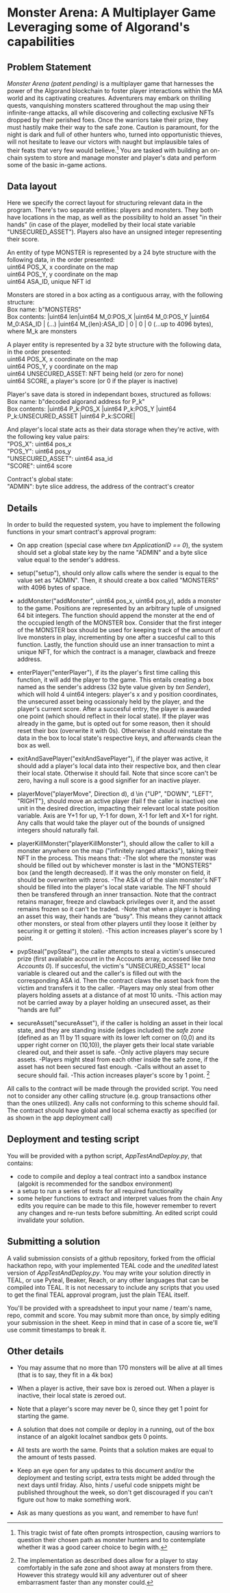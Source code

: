 # Monster Arena: A Multiplayer Game Leveraging some of Algorand's capabilities

## Problem Statement

*Monster Arena* _(patent pending)_ is a multiplayer game that harnesses the power of the Algorand blockchain to foster player interactions within the MA world and its captivating creatures. Adventurers may embark on thrilling quests, vanquishing monsters scattered throughout the map using their infinite-range attacks, all while discovering and collecting exclusive NFTs dropped by their perished foes. 
Once the warriors take their prize, they must hastily make their way to the safe zone. Caution is paramount, for the night is dark and full of other hunters who, turned into opportunistic thieves, will not hesitate to leave our victors with naught but implausible tales of their feats that very few would believe.[^1]
You are tasked with building an on-chain system to store and manage monster and player's data and perform some of the basic in-game actions.


## Data layout
Here we specify the correct layout for structuring relevant data in the program.
There's two separate entities: players and monsters.
They both have locations in the map, as well as the possibility to hold an asset "in their hands" (in case of the player, modelled by their local state variable "UNSECURED_ASSET"). Players also have an unsigned integer representing their score.

An entity of type MONSTER is represented by a 24 byte structure with the following data, in the order presented:\
uint64 POS_X, x coordinate on the map\
uint64 POS_Y, y coordinate on the map\
uint64 ASA_ID, unique NFT id

Monsters are stored in a box acting as a contiguous array, with the following structure:\
Box name: b"MONSTERS"\
Box contents: |uint64 len|uint64 M_0:POS_X |uint64 M_0:POS_Y |uint64 M_0:ASA_ID | (...) |uint64 M_{len}:ASA_ID | 0 | 0 | 0 (...up to 4096 bytes), where M_k are monsters

A player entity is represented by a 32 byte structure with the following data, in the order presented:\
uint64 POS_X, x coordinate on the map\
uint64 POS_Y, y coordinate on the map\
uint64 UNSECURED_ASSET: NFT being held (or zero for none)\
uint64 SCORE, a player's score (or 0 if the player is inactive)

Player's save data is stored in independant boxes, structured as follows:\
Box name: b"decoded algorand address for P_k"\
Box contents: |uint64 P_k:POS_X |uint64 P_k:POS_Y |uint64 P_k:UNSECURED_ASSET |uint64 P_k:SCORE|

And player's local state acts as their data storage when they're active, with the following key value pairs:\
"POS_X": uint64 pos_x\
"POS_Y": uint64 pos_y\
"UNSECURED_ASSET": uint64 asa_id\
"SCORE": uint64 score

Contract's global state:\
"ADMIN": byte slice address, the address of the contract's creator

## Details
In order to build the requested system, you have to implement the following functions in your smart contract's approval program:

- On app creation (special case where _txn ApplicationID == 0_), the system should set a global state key by the name "ADMIN" and a byte slice value equal to the sender's address.

- setup("setup"), should only allow calls where the sender is equal to the value set as "ADMIN". Then, it should create a box called "MONSTERS" with 4096 bytes of space.

- addMonster("addMonster", uint64 pos_x, uint64 pos_y), adds a monster to the game. Positions are represented by an arbitrary tuple of unsigned 64 bit integers. The function should append the monster at the end of the occupied length of the MONSTER box. Consider that the first integer of the MONSTER box should be used for keeping track of the amount of live monsters in play, incrementing by one after a succesful call to this function. Lastly, the function should use an inner transaction to mint a unique NFT, for which the contract is a manager, clawback and freeze address.

- enterPlayer("enterPlayer"), if its the player's first time calling this function, it will add the player to the game. This entails creating a box named as the sender's address (32 byte value given by _txn Sender_), which will hold 4 uint64 integers: player's x and y position coordinates, the unsecured asset being ocassionaly held by the player, and the player's current score.
After a succesful entry, the player is awarded one point (which should reflect in their local state).
If the player was already in the game, but is opted out for some reason, then it should reset their box (overwrite it with 0s). Otherwise it should reinstate the data in the box to local state's respective keys, and afterwards clean the box as well.

- exitAndSavePlayer("exitAndSavePlayer"), if the player was active, it should add a player's local data into their respective box, and then clear their local state. Otherwise it should fail. Note that since score can't be zero, having a null score is a good signifier for an inactive player.

- playerMove("playerMove", Direction d), d \in {"UP", "DOWN", "LEFT", "RIGHT"}, should move an active player (fail f the caller is inactive) one unit in the desired direction, impacting their relevant local state position variable. Axis are Y+1 for up, Y-1 for down, X-1 for left and X+1 for right. Any calls that would take the player out of the bounds of unsigned integers should naturally fail.

- playerKillMonster("playerKillMonster"), should allow the caller to kill a monster anywhere on the map ("infinitely ranged attacks"), taking their NFT in the process. This means that:
    -The slot where the monster was should be filled out by whichever monster is last in the "MONSTERS" box (and the length decreased). If it was the only monster on field, it should be overwriten with zeros.
    -The ASA id of the slain monster's NFT should be filled into the player's local state variable. The NFT should then be transfered through an inner transaction. Note that the contract retains manager, freeze and clawback privileges over it, and the asset remains frozen so it can't be traded.
    -Note that when a player is holding an asset this way, their hands are "busy". This means they cannot attack other monsters, or steal from other players until they loose it (either by securing it or getting it stolen).
    -This action increases player's score by 1 point.

- pvpSteal("pvpSteal"), the caller attempts to steal a victim's unsecured prize (first available account in the Accounts array, accessed like _txna Accounts 0_). If succesful, the victim's "UNSECURED_ASSET" local variable is cleared out and the caller's is filled out with the corresponding ASA id. Then the contract claws the asset back from the victim and transfers it to the caller.
    -Players may only steal from other players holding assets at a distance of at most 10 units.
    -This action may not be carried away by a player holding an unsecured asset, as their "hands are full"

- secureAsset("secureAsset"), if the caller is holding an asset in their local state, and they are standing inside (edges included) the *safe zone* (defined as an 11 by 11 square with its lower left corner on (0,0) and its upper right corner on (10,10)), the player gets their local state variable cleared out, and their asset is safe. 
    -Only active players may secure assets.
    -Players might steal from each other inside the safe zone, if the asset has not been secured fast enough.
    -Calls without an asset to secure should fail.
    -This action increases player's score by 1 point.
    [^2]

All calls to the contract will be made through the provided script. You need not to consider any other calling structure (e.g. group transactions other than the ones utilized).
Any calls not conforming to this scheme should fail.
The contract should have global and local schema exactly as specified (or as shown in the app deployment call)


## Deployment and testing script
You will be provided with a python script, _AppTestAndDeploy.py_, that contains:
- code to compile and deploy a teal contract into a sandbox instance (algokit is recommended for the sandbox environment)
- a setup to run a series of tests for all required functionality
- some helper functions to extract and interpret values from the chain
Any edits you require can be made to this file, however remember to revert any changes and re-run tests before submitting. An edited script could invalidate your solution.


## Submitting a solution
A valid submission consists of a github repository, forked from the official hackathon repo, with your implemented TEAL code and the *unedited* latest version of _AppTestAndDeploy.py_. 
You may write your solution directly in TEAL, or use Pyteal, Beaker, Reach, or any other languages that can be compiled into TEAL.
It is not necessary to include any scripts that you used to get the final TEAL approval program, just the plain TEAL itself.

You'll be provided with a spreadsheet to input your name / team's name, repo, commit and score.
You may submit more than once, by simply editing your submission in the sheet. Keep in mind that in case of a score tie, we'll use commit timestamps to break it.


## Other details
- You may assume that no more than 170 monsters will be alive at all times (that is to say, they fit in a 4k box)
- When a player is active, their save box is zeroed out. When a player is inactive, their local state is zeroed out.
- Note that a player's score may never be 0, since they get 1 point for starting the game.

- A solution that does not compile or deploy in a running, out of the box instance of an algokit localnet sandbox gets 0 points.
- All tests are worth the same. Points that a solution makes are equal to the amount of tests passed.
- Keep an eye open for any updates to this document and/or the deployment and testing script, extra tests might be added through the next days until friday. Also, hints / useful code snippets might be published throughout the week, so don't get discouraged if you can't figure out how to make something work.

- Ask as many questions as you want, and remember to have fun!





[^1]: This tragic twist of fate often prompts introspection, causing warriors to question their chosen path as monster hunters and to contemplate whether it was a good career choice to begin with.

[^2]: The implementation as described does allow for a player to stay comfortably in the safe zone and shoot away at monsters from there. However this strategy would kill any adventurer out of sheer embarrasment faster than any monster could.